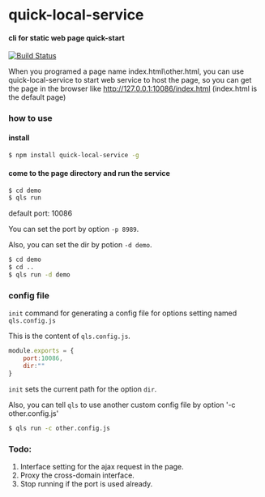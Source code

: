 # quick-local-service

#### cli for static web page quick-start

[![Build Status](https://img.shields.io/travis/shellphon/quick-local-service.svg)](https://travis-ci.org/shellphon/quick-local-service)

When you programed a page name index.html\other.html, you can use quick-local-service to start web service to host the page, so you can get the page in the browser like http://127.0.0.1:10086/index.html (index.html is the default page)

### how to use

#### install

```bash
$ npm install quick-local-service -g
```

#### come to the page directory and run the service

```bash
$ cd demo
$ qls run
```

default port: 10086

You can set the port by option `-p 8989`. 

Also, you can set the dir by potion `-d demo`.

```bash
$ cd demo
$ cd ..
$ qls run -d demo
```

### config file

`init` command for generating a config file for options setting named `qls.config.js`

This is the content of `qls.config.js`.

```javascript
module.exports = {
	port:10086,
	dir:""
}
```

`init` sets the current path for the option `dir`.

Also, you can tell `qls` to use another custom config file by option '-c other.config.js' 

```bash
$ qls run -c other.config.js
```

### Todo:

1. Interface setting for the ajax request in the page.
2. Proxy the cross-domain interface.
3. Stop running if the port is used already.
